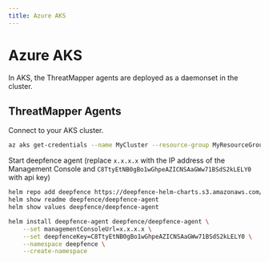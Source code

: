 ```yaml
---
title: Azure AKS
---
```


# Azure AKS

In AKS, the ThreatMapper agents are deployed as a daemonset in the cluster.


## ThreatMapper Agents

Connect to your AKS cluster.

```bash
az aks get-credentials --name MyCluster --resource-group MyResourceGroup
```

Start deepfence agent (replace `x.x.x.x` with the IP address of the Management Console and `C8TtyEtNB0gBo1wGhpeAZICNSAaGWw71BSdS2kLELY0` with api key)

```bash
helm repo add deepfence https://deepfence-helm-charts.s3.amazonaws.com/threatmapper
helm show readme deepfence/deepfence-agent
helm show values deepfence/deepfence-agent

helm install deepfence-agent deepfence/deepfence-agent \
    --set managementConsoleUrl=x.x.x.x \
    --set deepfenceKey=C8TtyEtNB0gBo1wGhpeAZICNSAaGWw71BSdS2kLELY0 \
    --namespace deepfence \
    --create-namespace
```
